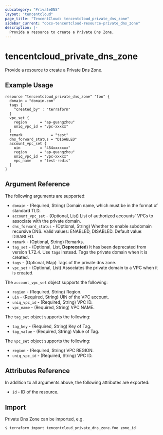 ```yaml
---
subcategory: "PrivateDNS"
layout: "tencentcloud"
page_title: "TencentCloud: tencentcloud_private_dns_zone"
sidebar_current: "docs-tencentcloud-resource-private_dns_zone"
description: |-
  Provide a resource to create a Private Dns Zone.
---
```


# tencentcloud_private_dns_zone

Provide a resource to create a Private Dns Zone.

## Example Usage

```hcl
resource "tencentcloud_private_dns_zone" "foo" {
  domain = "domain.com"
  tags {
    "created_by" : "terraform"
  }
  vpc_set {
    region      = "ap-guangzhou"
    uniq_vpc_id = "vpc-xxxxx"
  }
  remark             = "test"
  dns_forward_status = "DISABLED"
  account_vpc_set {
    uin         = "454xxxxxxx"
    region      = "ap-guangzhou"
    uniq_vpc_id = "vpc-xxxxx"
    vpc_name    = "test-redis"
  }
}
```

## Argument Reference

The following arguments are supported:

* `domain` - (Required, String) Domain name, which must be in the format of standard TLD.
* `account_vpc_set` - (Optional, List) List of authorized accounts' VPCs to associate with the private domain.
* `dns_forward_status` - (Optional, String) Whether to enable subdomain recursive DNS. Valid values: ENABLED, DISABLED. Default value: DISABLED.
* `remark` - (Optional, String) Remarks.
* `tag_set` - (Optional, List, **Deprecated**) It has been deprecated from version 1.72.4. Use `tags` instead. Tags the private domain when it is created.
* `tags` - (Optional, Map) Tags of the private dns zone.
* `vpc_set` - (Optional, List) Associates the private domain to a VPC when it is created.

The `account_vpc_set` object supports the following:

* `region` - (Required, String) Region.
* `uin` - (Required, String) UIN of the VPC account.
* `uniq_vpc_id` - (Required, String) VPC ID.
* `vpc_name` - (Required, String) VPC NAME.

The `tag_set` object supports the following:

* `tag_key` - (Required, String) Key of Tag.
* `tag_value` - (Required, String) Value of Tag.

The `vpc_set` object supports the following:

* `region` - (Required, String) VPC REGION.
* `uniq_vpc_id` - (Required, String) VPC ID.

## Attributes Reference

In addition to all arguments above, the following attributes are exported:

* `id` - ID of the resource.



## Import

Private Dns Zone can be imported, e.g.

```
$ terraform import tencentcloud_private_dns_zone.foo zone_id
```

